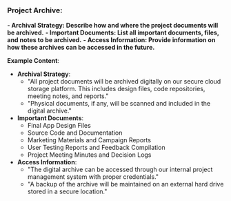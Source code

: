 ### Project Archive:
**- Archival Strategy: Describe how and where the project documents will be archived.**
**- Important Documents: List all important documents, files, and notes to be archived.**
**- Access Information: Provide information on how these archives can be accessed in the future.**




**Example Content**:
- **Archival Strategy**:
    - "All project documents will be archived digitally on our secure cloud storage platform. This includes design files, code repositories, meeting notes, and reports."
    - "Physical documents, if any, will be scanned and included in the digital archive."
- **Important Documents**:
    - Final App Design Files
    - Source Code and Documentation
    - Marketing Materials and Campaign Reports
    - User Testing Reports and Feedback Compilation
    - Project Meeting Minutes and Decision Logs
- **Access Information**:
    - "The digital archive can be accessed through our internal project management system with proper credentials."
    - "A backup of the archive will be maintained on an external hard drive stored in a secure location."